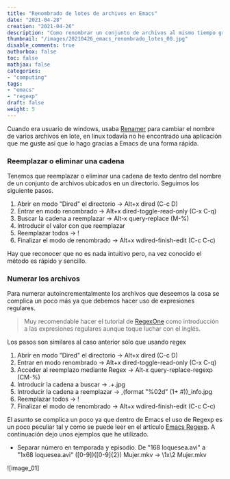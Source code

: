 ```yaml
---
title: "Renombrado de lotes de archivos en Emacs"
date: "2021-04-28"
creation: "2021-04-26"
description: "Como renombrar un conjunto de archivos al mismo tiempo gracias a Emacs"
thumbnail: "/images/20210426_emacs_renombrado_lotes_00.jpg"
disable_comments: true
authorbox: false
toc: false
mathjax: false
categories:
- "computing"
tags:
- "emacs"
- "regexp"
draft: false
weight: 5
---
```

Cuando era usuario de windows, usaba [Renamer] para cambiar el nombre de varios archivos en lote, en linux todavía no he encontrado una aplicación que me guste así que lo hago gracias a Emacs de una forma rápida.
<!--more-->

### Reemplazar o eliminar una cadena ###

Tenemos que reemplazar o eliminar una cadena de texto dentro del nombre de un conjunto de archivos ubicados en un directorio. Seguimos los siguiente pasos.

1. Abrir en modo "Dired" el directorio -> Alt+x dired (C-c D)
1. Entrar en modo renombrado -> Alt+x dired-toggle-read-only (C-x C-q)
1. Buscar la cadena a reemplazar -> Alt-x query-replace (M-%)
1. Introducir el valor con que reemplazar
1. Reemplazar todos -> !
1. Finalizar el modo de renombrado -> Alt+x wdired-finish-edit (C-c C-c)

Hay que reconocer que no es nada intuitivo pero, na vez conocido el método es rápido y sencillo.

### Numerar los archivos ###

Para numerar autoincrementalmente los archivos que deseemos la cosa se complica un poco más ya que debemos hacer uso de expresiones regulares.

> Muy recomendable hacer el tutorial de [RegexOne] como introducción a las expresiones regulares aunque toque luchar con el inglés.

Los pasos son similares al caso anterior sólo que usando regex

1. Abrir en modo "Dired" el directorio -> Alt+x dired (C-c D)
1. Entrar en modo renombrado -> Alt+x dired-toggle-read-only (C-x C-q)
1. Acceder al reemplazo mediante Regex -> Alt-x query-replace-regexp (CM-%)
1. Introducir la cadena a buscar -> .+\.jpg
1. Introducir la cadena a reemplazar -> \,(format "%02d" (1+ \#))_info.jpg
1. Reemplazar todos -> !
1. Finalizar el modo de renombrado -> Alt+x wdired-finish-edit (C-c C-c)

El asunto se complica un poco ya que dentro de Emacs el uso de Regexp es un poco peculiar tal y como se puede leer en el artículo [Emacs Regexp]. A continuación dejo unos ejemplos que he utilizado.

- Separar número en temporada y episodio.
De "168 loquesea.avi" a "1x68 loquesea.avi"
\([0-9]\)\([0-9]\{2\}\) Mujer.mkv → \1x\2 Mujer.mkv


![image_01]

[Emacs Regexp]: https://www.emacswiki.org/emacs/RegularExpression
[Renamer]: https://portableapps.com/apps/utilities/renamer-portable
[RegexOne]: https://regexone.com

[image-01]: /images/20210426_emacs_renombrado_lotes_01.jpg

